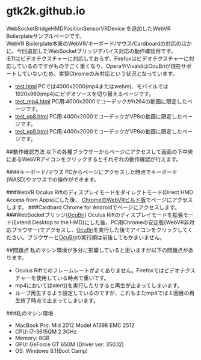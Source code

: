 # gtk2k.github.io
WebSocketBridgeHMDPositionSensorVRDevice を追加したWebVR Boilerplateサンプルページです。  
WebVR Boilerplate本来のWebVR/キーボード/マウス/Cardboardの対応のほかに、今回追加したWebSocketブリッジデバイス対応の動作確認用です。  
IE11はビデオテクスチャーに対応しておらず、Firefoxはビデオテクスチャーに対応しているのですがものすごく重くなり、OperaやVivaldiはOcuBriが現在サポートしていないため、実質Chromeのみ対応という状況となっています。
* [test.html](http://gtk2k.github.io/test.html) PCでは4000x2000(mp4またはwebm)、モバイルでは1920x960(mp4)にビデオソースを切り替えるページです。
* [test_mp4.html](http://gtk2k.github.io/test_mp4.html) PC用:4000x2000でコーデックがh264の動画に限定したページです。
* [test_vp8.html](http://gtk2k.github.io/test_vp8.html) PC用:4000x2000でコーデックがVP8の動画に限定したページです。
* [test_vp9.html](http://gtk2k.github.io/test_vp9.html) PC用:4000x2000でコーデックがVP9の動画に限定したページです。

##動作確認方法
以下の各種ブラウザーからページにアクセスして画面の下中央にあるWebVRアイコンをクリックするとそれぞれの動作確認が行えます。


####キーボード/マウス
PCからページにアクセスした時点でキーボード(WASD)やマウスでの操作ができます。  

###WebVR
Oculus Riftのディスプレイモードをダイレクトモード(Direct HMD Access from Apps)にした後、 [ChromeのWebVRビルド版](https://docs.google.com/file/d/0BzudLt22BqGRS3hjOXV3N0JXcjg/edit?pli=1)でページにアクセスします。
###Cardbard
Chrome for Androidでページにアクセスします。
###WebSocketブリッジ([OcuBri](https://github.com/gtk2k/OcuBri))
Oculus Riftのディスプレイモードを拡張モード(Extend Desktop to the HMD)にした後、PC用Chromeの安定版(WebVR非対応ブラウザー)でアクセスし、[OcuBri](https://github.com/gtk2k/OcuBri)を実行した後でアイコンをクリックしてください。ブラウザーと[OcuBri](https://github.com/gtk2k/OcuBri)の実行順は前後してもかまいません。

##問題点
私のマシン環境が多分に影響していると思いますが以下の問題点があります。
* Oculus Riftでのフレームレートがよくありません。Firefoxではビデオテクスチャーを使用している時点で重いです。
* mp4においてはalert()を実行したりすると再生が止まってしまいます。
* ループ再生するよう設定しているのですが、これもまたmp4では１回目の再生終了時点で止まってしまいます。

###私のマシン環境
- MacBook Pro: Mid 2012 Model A1398 EMC 2512
- CPU: i7-3615QM 2.3GHz
- Memory: 8GB
- GPU: GeForce GT 650M (Driver ver: 350.12)
- OS: Windows 8.1(Boot Camp)
